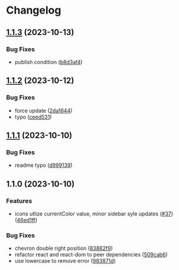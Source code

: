 # Changelog

## [1.1.3](https://github.com/CDCgov/cdc-react/compare/cdc-react-icons-v1.1.2...cdc-react-icons-v1.1.3) (2023-10-13)


### Bug Fixes

* publish condition ([b8d3af4](https://github.com/CDCgov/cdc-react/commit/b8d3af4235ac60a526b6da42378bbdc1c753aa10))

## [1.1.2](https://github.com/CDCgov/cdc-react/compare/cdc-react-icons-v1.1.1...cdc-react-icons-v1.1.2) (2023-10-12)


### Bug Fixes

* force update ([2da1644](https://github.com/CDCgov/cdc-react/commit/2da16443e45772316e8c20e054fe460feeb373a7))
* typo ([ceed531](https://github.com/CDCgov/cdc-react/commit/ceed5314ed47fa75f6cbd96b0a7756e41d978c57))

## [1.1.1](https://github.com/CDCgov/cdc-react/compare/cdc-react-icons-v1.1.0...cdc-react-icons-v1.1.1) (2023-10-10)


### Bug Fixes

* readme typo ([d999139](https://github.com/CDCgov/cdc-react/commit/d99913985876af865e52c20ce632cb436a80e650))

## 1.1.0 (2023-10-10)


### Features

* icons utlize currentColor value, minor sidebar syle updates ([#37](https://github.com/CDCgov/cdc-react/issues/37)) ([46ed1ff](https://github.com/CDCgov/cdc-react/commit/46ed1ff2e8f96af6b0eafe0fb4919db3c0850497))


### Bug Fixes

* chevron double right position ([83882f9](https://github.com/CDCgov/cdc-react/commit/83882f91dd676836cefcfd00ba0eaf4e11dd0b78))
* refactor react and react-dom to peer dependencies ([509cab6](https://github.com/CDCgov/cdc-react/commit/509cab63f957cbf7081140494f47e4ef45fb0759))
* use lowercase to remove error ([983871d](https://github.com/CDCgov/cdc-react/commit/983871dd722fa69514c8f98fe55021d89d08aa3e))
